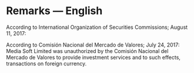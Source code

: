 # Remarks — English

According to International Organization of Securities Commissions; August 11, 2017: 

According to Comisión Nacional del Mercado de Valores; July 24, 2017:  Media Soft Limited was unauthorized by the Comisión Nacional del Mercado de Valores to provide investment services and to such effects, transactions on foreign currency.